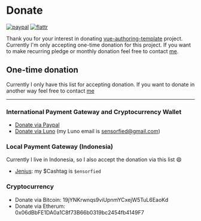 # Donate

[![paypal](https://img.shields.io/badge/paypal-donate-yellow.svg?maxAge=2592000&style=flat-square)](https://www.paypal.com/cgi-bin/webscr?cmd=_s-xclick&hosted_button_id=SJZWGY9GG7Q9U)
[![flattr](https://img.shields.io/badge/flattr-donate-yellow.svg?maxAge=2592000&style=flat-square)](https://flattr.com/@DrSensor)

Thank you for your interest in donating [vue-authoring-template](https://github.com/DrSensor/vue-authoring-template) project. Currently I'm only accepting one-time donation for this project. If you want to make recurring pledge or monthly donation feel free to contact [me](http://drsensor.surge.sh/aboutme).

## One-time donation
Currently I only have this list for accepting donation. If you want to donate in another way feel free to contact [me](http://drsensor.surge.sh/aboutme)

---
### International Payment Gateway and Cryptocurrency Wallet
- [Donate via Paypal](https://www.paypal.com/cgi-bin/webscr?cmd=_s-xclick&hosted_button_id=SJZWGY9GG7Q9U)
- [Donate via Luno](https://www.luno.com/wallet/send) (my Luno email is sensorfied@gmail.com)

### Local Payment Gateway (Indonesia)
Currently I live in Indonesia, so I also accept the donation via this list :smile:
- [Jenius](https://www.jenius.com/en/): my \$Cashtag is `$ensorfied`

### Cryptocurrency
- Donate via Bitcoin: 19jYNKrwnqs9viUpnmYCxejW5TuL6EaoKd
- Donate via Etherum: 0x06dBbFE1DA0a1C8f73B66b0319bc2454fb4149F7
